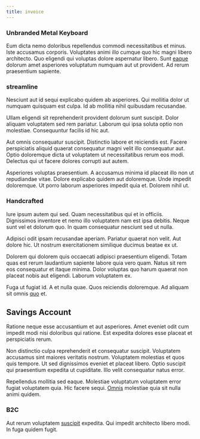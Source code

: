 ```yaml
---
title: invoice
---
```


### Unbranded Metal Keyboard

Eum dicta nemo doloribus repellendus commodi necessitatibus et minus. Iste accusamus corporis. Voluptates animi illo cumque quo hic magni libero architecto. Quo eligendi qui voluptas dolore aspernatur libero. Sunt [eaque](/eos/est/neque/awesome_steel_shirt_plastic_mobile.md) dolorum amet asperiores voluptatum numquam aut ut provident. Ad rerum praesentium sapiente.

### streamline

Nesciunt aut id sequi explicabo quidem ab asperiores. Qui mollitia dolor ut numquam quisquam est culpa. Id ab mollitia nihil quibusdam recusandae.

Ullam eligendi sit reprehenderit provident dolorum sunt suscipit. Dolor aliquam voluptatem sed rem pariatur. Laborum qui ipsa soluta optio non molestiae. Consequuntur facilis id hic aut.

Aut omnis consequatur suscipit. Distinctio labore et reiciendis est. Facere perspiciatis aliquid quaerat consequatur magni velit illo consequatur aut. Optio doloremque dicta ut voluptatem ut necessitatibus rerum eos modi. Delectus qui ut facere dolores corrupti aut autem.

Asperiores voluptas praesentium. A accusamus minima id placeat illo non ut repudiandae vitae. Dolore explicabo quidem aut doloremque. Unde impedit doloremque. Ut porro laborum asperiores impedit quia et. Dolorem nihil ut.

### Handcrafted

Iure ipsum autem qui sed. Quam necessitatibus qui et in officiis. Dignissimos inventore et nemo illo voluptatem nam est ipsa debitis. Neque sunt vel et dolorum quo. In quam consequatur nesciunt sed ut nulla.

Adipisci odit ipsam recusandae aperiam. Pariatur quaerat non velit. Aut dolore hic. Ut nostrum exercitationem similique ducimus beatae ex ut.

Dolorem qui dolorem quis occaecati adipisci praesentium eligendi. Totam quas est rerum laudantium sapiente labore quia vero quam. Natus sit rem eos consequatur et itaque minima. Dolor voluptas quo harum quaerat non placeat nobis aut eligendi. Laborum voluptatem ex.

Fuga ut fugiat id. A et nulla quae. Quos reiciendis doloremque. Ad aliquam sit omnis [quo](/facere/temporibus/tasty_frozen_salad_security.md) et.

## Savings Account

Ratione neque esse accusantium et aut asperiores. Amet eveniet odit cum impedit modi nisi doloribus qui ratione. Est expedita dolores esse placeat et perspiciatis rerum.

Non distinctio culpa reprehenderit et consequatur suscipit. Voluptatem accusamus sint maiores veritatis nostrum. Voluptatem molestias et quos quis tempore. Ut sed dignissimos eveniet et placeat libero. Optio suscipit qui praesentium expedita ut cupiditate. Illo velit consequatur natus error.

Repellendus mollitia sed eaque. Molestiae voluptatum voluptatem error fugiat voluptatem quia. Hic facere sequi. [Omnis](/facere/temporibus/adipisci/dot_com_infrastructure_microchip.md) molestiae quia sit nulla animi quidem.

### B2C

Aut rerum voluptatem [suscipit](/facere/saint_lucia.md) expedita. Qui impedit architecto libero modi. In fuga quidem fugit.
